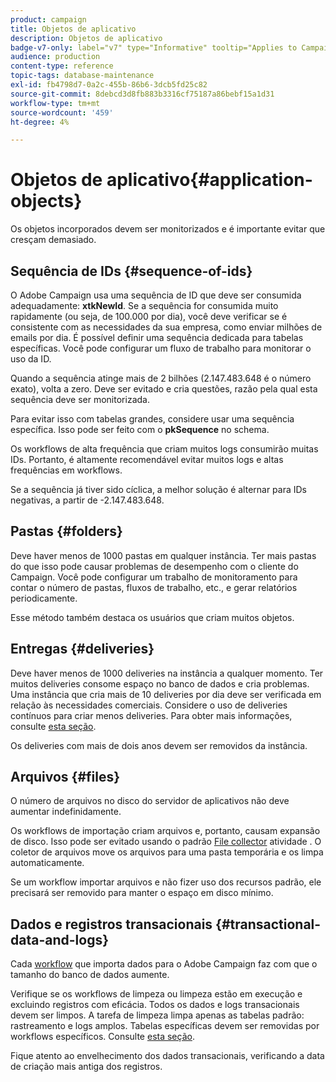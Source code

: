 ```yaml
---
product: campaign
title: Objetos de aplicativo
description: Objetos de aplicativo
badge-v7-only: label="v7" type="Informative" tooltip="Applies to Campaign Classic v7 only"
audience: production
content-type: reference
topic-tags: database-maintenance
exl-id: fb4798d7-0a2c-455b-86b6-3dcb5fd25c82
source-git-commit: 8debcd3d8fb883b3316cf75187a86bebf15a1d31
workflow-type: tm+mt
source-wordcount: '459'
ht-degree: 4%

---
```


# Objetos de aplicativo{#application-objects}



Os objetos incorporados devem ser monitorizados e é importante evitar que cresçam demasiado.

## Sequência de IDs {#sequence-of-ids}

O Adobe Campaign usa uma sequência de ID que deve ser consumida adequadamente: **xtkNewId**. Se a sequência for consumida muito rapidamente (ou seja, de 100.000 por dia), você deve verificar se é consistente com as necessidades da sua empresa, como enviar milhões de emails por dia. É possível definir uma sequência dedicada para tabelas específicas. Você pode configurar um fluxo de trabalho para monitorar o uso da ID.

Quando a sequência atinge mais de 2 bilhões (2.147.483.648 é o número exato), volta a zero. Deve ser evitado e cria questões, razão pela qual esta sequência deve ser monitorizada.

Para evitar isso com tabelas grandes, considere usar uma sequência específica. Isso pode ser feito com o **pkSequence** no schema.

Os workflows de alta frequência que criam muitos logs consumirão muitas IDs. Portanto, é altamente recomendável evitar muitos logs e altas frequências em workflows.

Se a sequência já tiver sido cíclica, a melhor solução é alternar para IDs negativas, a partir de -2.147.483.648.

## Pastas {#folders}

Deve haver menos de 1000 pastas em qualquer instância. Ter mais pastas do que isso pode causar problemas de desempenho com o cliente do Campaign. Você pode configurar um trabalho de monitoramento para contar o número de pastas, fluxos de trabalho, etc., e gerar relatórios periodicamente.

Esse método também destaca os usuários que criam muitos objetos.

## Entregas {#deliveries}

Deve haver menos de 1000 deliveries na instância a qualquer momento. Ter muitos deliveries consome espaço no banco de dados e cria problemas. Uma instância que cria mais de 10 deliveries por dia deve ser verificada em relação às necessidades comerciais. Considere o uso de deliveries contínuos para criar menos deliveries. Para obter mais informações, consulte [esta seção](../../workflow/using/continuous-delivery.md).

Os deliveries com mais de dois anos devem ser removidos da instância.

## Arquivos {#files}

O número de arquivos no disco do servidor de aplicativos não deve aumentar indefinidamente.

Os workflows de importação criam arquivos e, portanto, causam expansão de disco. Isso pode ser evitado usando o padrão [File collector](../../workflow/using/file-collector.md) atividade . O coletor de arquivos move os arquivos para uma pasta temporária e os limpa automaticamente.

Se um workflow importar arquivos e não fizer uso dos recursos padrão, ele precisará ser removido para manter o espaço em disco mínimo.

## Dados e registros transacionais {#transactional-data-and-logs}

Cada [workflow](../../workflow/using/data-life-cycle.md#work-table) que importa dados para o Adobe Campaign faz com que o tamanho do banco de dados aumente.

Verifique se os workflows de limpeza ou limpeza estão em execução e excluindo registros com eficácia. Todos os dados e logs transacionais devem ser limpos. A tarefa de limpeza limpa apenas as tabelas padrão: rastreamento e logs amplos. Tabelas específicas devem ser removidas por workflows específicos. Consulte [esta seção](../../workflow/using/monitoring-workflow-execution.md#purging-the-logs).

Fique atento ao envelhecimento dos dados transacionais, verificando a data de criação mais antiga dos registros.
